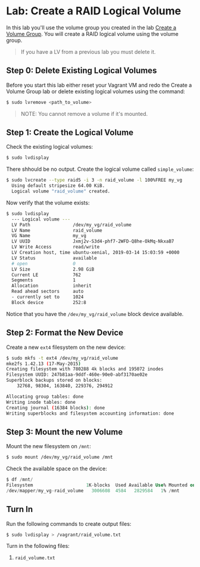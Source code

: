 # Lab: Create a RAID Logical Volume 

In this lab you'll use the volume group you created in the lab [Create a Volume Group](create_volume_group.md). You will create a RAID logical volume using the volume group. 

> If you have a LV from a previous lab you must delete it. 

## Step 0: Delete Existing Logical Volumes 

Before you start this lab either reset your Vagrant VM and redo the Create a Volume Group lab or delete existing logical volumes using the command: 

```bash
$ sudo lvremove <path_to_volume>
```

> NOTE: You cannot remove a volume if it's mounted. 

## Step 1: Create the Logical Volume 

Check the existing logical volumes: 

```bash
$ sudo lvdisplay 
```

There shhould be no output. Create the logical volume called `simple_volume`:

```bash
$ sudo lvcreate --type raid5 -i 3 -n raid_volume -l 100%FREE my_vg 
  Using default stripesize 64.00 KiB.
  Logical volume "raid_volume" created.
```

Now verify that the volume exists: 

```bash
$ sudo lvdisplay
  --- Logical volume ---
  LV Path                /dev/my_vg/raid_volume
  LV Name                raid_volume
  VG Name                my_vg
  LV UUID                Jxmj2v-S3d4-phf7-2WFD-Q8he-OkMq-NkxaB7
  LV Write Access        read/write
  LV Creation host, time ubuntu-xenial, 2019-03-14 15:03:59 +0000
  LV Status              available
  # open                 0
  LV Size                2.98 GiB
  Current LE             762
  Segments               1
  Allocation             inherit
  Read ahead sectors     auto
  - currently set to     1024
  Block device           252:8
```

Notice that you have the `/dev/my_vg/raid_volume` block device available. 

## Step 2: Format the New Device 

Create a new `ext4` filesystem on the new device:

```bash
$ sudo mkfs -t ext4 /dev/my_vg/raid_volume 
mke2fs 1.42.13 (17-May-2015)
Creating filesystem with 780288 4k blocks and 195072 inodes
Filesystem UUID: 247b81aa-9ddf-460e-90e0-abf3170ae02e
Superblock backups stored on blocks: 
	32768, 98304, 163840, 229376, 294912

Allocating group tables: done                            
Writing inode tables: done                            
Creating journal (16384 blocks): done
Writing superblocks and filesystem accounting information: done 
```

## Step 3: Mount the new Volume 

Mount the new filesystem on `/mnt`:

```bash
$ sudo mount /dev/my_vg/raid_volume /mnt 
```

Check the available space on the device:

```sql
$ df /mnt/
Filesystem                    1K-blocks  Used Available Use% Mounted on
/dev/mapper/my_vg-raid_volume   3006608  4584   2829584   1% /mnt
```

## Turn In 

Run the following commands to create output files: 

```bash
$ sudo lvdisplay > /vagrant/raid_volume.txt 
```

Turn in the following files:

  1. `raid_volume.txt`
